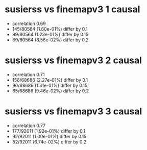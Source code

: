 # susierss vs finemapv3  1 causal

- correlation 0.69
- 145/80564 (1.80e-01%) differ by 0.1
- 99/80564 (1.23e-01%) differ by 0.15
- 69/80564 (8.56e-02%) differ by 0.2


# susierss vs finemapv3  2 causal

- correlation 0.71
- 156/68686 (2.27e-01%) differ by 0.1
- 90/68686 (1.31e-01%) differ by 0.15
- 65/68686 (9.46e-02%) differ by 0.2


# susierss vs finemapv3  3 causal

- correlation 0.77
- 177/92011 (1.92e-01%) differ by 0.1
- 92/92011 (1.00e-01%) differ by 0.15
- 62/92011 (6.74e-02%) differ by 0.2



